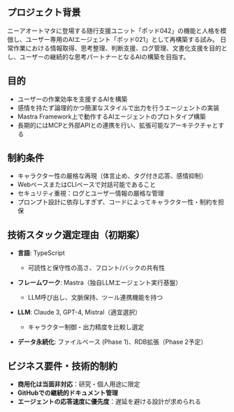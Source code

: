 ## プロジェクト背景

ニーアオートマタに登場する随行支援ユニット「ポッド042」の機能と人格を模倣し、ユーザー専用のAIエージェント「ポッド021」として再構築する試み。
日常作業における情報取得、思考整理、判断支援、ログ管理、文書化支援を目的とし、ユーザーの継続的な思考パートナーとなるAIの構築を目指す。

## 目的

* ユーザーの作業効率を支援するAIを構築
* 感情を持たず論理的かつ簡潔なスタイルで出力を行うエージェントの実装
* Mastra Framework上で動作するAIエージェントのプロトタイプ構築
* 長期的にはMCPと外部APIとの連携を行い、拡張可能なアーキテクチャとする

## 制約条件

* キャラクター性の厳格な再現（体言止め、タグ付き応答、感情抑制）
* WebベースまたはCLIベースで対話可能であること
* セキュリティ重視：ログとユーザー情報の厳格な管理
* プロンプト設計に依存しすぎず、コードによってキャラクター性・制約を担保

## 技術スタック選定理由（初期案）

* **言語**: TypeScript

  * 可読性と保守性の高さ、フロント/バックの共有性
* **フレームワーク**: Mastra（独自LLMエージェント実行基盤）

  * LLM呼び出し、文脈保持、ツール連携機能を持つ
* **LLM**: Claude 3, GPT-4, Mistral（適宜選択）

  * キャラクター制御・出力精度を比較し選定
* **データ永続化**: ファイルベース (Phase 1)、RDB拡張（Phase 2予定）

## ビジネス要件・技術的制約

* **商用化は当面非対応**：研究・個人用途に限定
* **GitHubでの継続的ドキュメント管理**
* **エージェントの応答速度に優先度**：遅延を避ける設計が求められる
